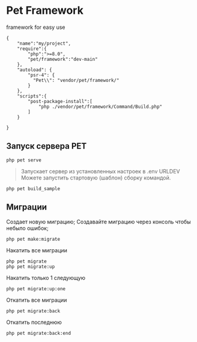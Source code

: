 # Pet Framework
framework for easy use


```
{
    "name":"my/project",
    "require":{
        "php":">=8.0",
        "pet/framework":"dev-main"
    }, 
    "autoload": {
        "psr-4": {
          "Pet\\": "vendor/pet/framework/"
        }
    },
    "scripts":{
        "post-package-install":[
            "php ./vendor/pet/framework/Command/Build.php"
        ]
    }

}

```

 ## Запуск сервера PET

 ```
 php pet serve

 ```
 > Запускает сервер из установленных настроек в .env URLDEV
 > Можете запустить стартовую (шаблон) сборку командой.
 ```
 php pet build_sample

```
 ## Миграции
Создает новую миграцию;
Создавайте миграцию через консоль чтобы небыло ошибок;

```
php pet make:migrate

```
Накатить все миграции
```
php pet migrate
php pet migrate:up

```
Накатить только 1 следующую
```
php pet migrate:up:one
```
Откатить все миграции
```
php pet migrate:back

```
Откатить последнюю
```
php pet migrate:back:end

```